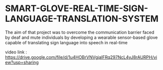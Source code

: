 # SMART-GLOVE-REAL-TIME-SIGN-LANGUAGE-TRANSLATION-SYSTEM
The aim of that project was to overcome the communication barrier faced by deaf and mute individuals by developing a wearable sensor-based glove capable of translating sign language into speech in real-time


video link : https://drive.google.com/file/d/1u4HOBrVNVgjalFRq297NcL4yJ8rAURPH/view?usp=sharing
